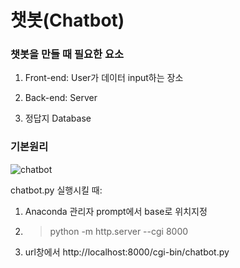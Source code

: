 # 챗봇(Chatbot)

### 챗봇을 만들 때 필요한 요소

1) Front-end: User가 데이터 input하는 장소

2) Back-end: Server

3) 정답지 Database



### 기본원리

![chatbot](https://user-images.githubusercontent.com/51535130/73839162-a9202700-4858-11ea-92a9-50356d026901.png)

chatbot.py 실행시킬 때:

1) Anaconda 관리자 prompt에서 base로 위치지정

2) >python -m http.server --cgi 8000

3) url창에서 http://localhost:8000/cgi-bin/chatbot.py







